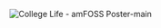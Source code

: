 ![College Life - amFOSS Poster-main](https://user-images.githubusercontent.com/29159814/142742084-f83f5d7b-eeee-454c-b758-f4405b5bc78d.jpg)
